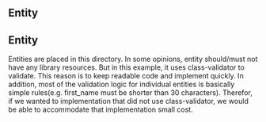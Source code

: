## Entity

## Entity
Entities are placed in this directory.
In some opinions, entity should/must not have any library resources. But in this example, it uses class-validator to validate.
This reason is to keep readable code and implement quickly.
In addition, most of the validation logic for individual entities is basically simple rules(e.g. first_name must be shorter than 30 characters).
Therefor, if we wanted to implementation that did not use class-validator, we would be able to accommodate that implementation small cost.
